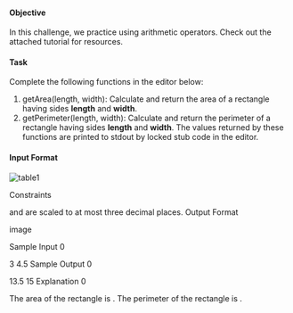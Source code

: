 #### Objective

In this challenge, we practice using arithmetic operators. Check out the attached tutorial for resources.

#### Task

Complete the following functions in the editor below:
1. getArea(length, width): Calculate and return the area of a rectangle having sides **length** and **width**.
2. getPerimeter(length, width): Calculate and return the perimeter of a rectangle having sides **length** and **width**.
The values returned by these functions are printed to stdout by locked stub code in the editor.

#### Input Format

![table1](https://s3.amazonaws.com/hr-challenge-images/0/1483593098-d7eec46104-JS-input-function-name.png)


Constraints

 and  are scaled to at most three decimal places.
Output Format

image

Sample Input 0

3
4.5
Sample Output 0

13.5
15
Explanation 0

The area of the rectangle is .
The perimeter of the rectangle is .
